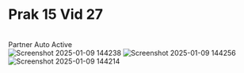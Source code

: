 # Prak 15 Vid 27 #

<br> Partner Auto Active <br>
![Screenshot 2025-01-09 144238](https://github.com/user-attachments/assets/f5f6f6ec-5c5c-4c23-b737-2b46030775cd)
![Screenshot 2025-01-09 144256](https://github.com/user-attachments/assets/dca799ff-26e7-49a2-9fa3-cf19a34ba6e0)
![Screenshot 2025-01-09 144214](https://github.com/user-attachments/assets/f6291a39-7b37-4dbf-900a-cd1c0ef38615)
